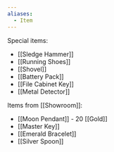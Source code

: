```yaml
---
aliases:
  - Item
---
```


Special items:
- [[Sledge Hammer]]
- [[Running Shoes]]
- [[Shovel]]
- [[Battery Pack]]
- [[File Cabinet Key]]
- [[Metal Detector]]

Items from [[Showroom]]:
- [[Moon Pendant]] - 20 [[Gold]]
- [[Master Key]]
- [[Emerald Bracelet]]
- [[Silver Spoon]]